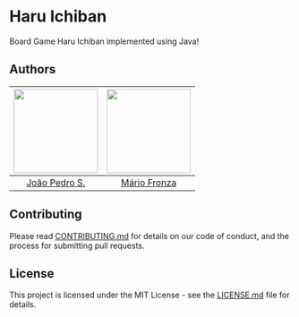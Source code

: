 # Haru Ichiban

Board Game Haru Ichiban implemented using Java!

## Authors

| [<img src="https://avatars2.githubusercontent.com/u/26466516?v=3&s=150" width="150px;"/>](https://github.com/jpedroschmitz)                | [<img src="https://avatars2.githubusercontent.com/u/26040800?v=3&s=150" width="150px;"/>](https://github.com/MarioFronza) |
|:---------------------:|:-------------------:|
|  [João Pedro S.](https://github.com/jpedroschmitz/)   |     [Mário Fronza](https://github.com/MarioFronza)    |
## Contributing

Please read [CONTRIBUTING.md](CONTRIBUTING.md) for details on our code of conduct, and the process for submitting pull requests.

## License

This project is licensed under the MIT License - see the [LICENSE.md](LICENSE.md) file for details.
